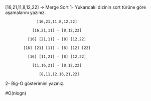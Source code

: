 [16,21,11,8,12,22] -> Merge Sort
1- Yukarıdaki dizinin sort türüne göre aşamalarını yazınız.

                  [16,21,11,8,12,22]

                [16,21,11] - [8,12,22]

              [16] [21,11] - [8] [12,22]

            [16] [21] [11] - [8] [12] [22]

              [16] [11,21] - [8] [12,22]

                [11,16,21] - [8,12,22]

                   [8,11,12,16,21,22]

2- Big-O gösterimini yazınız.

#O(nlogn)